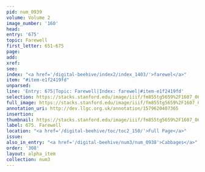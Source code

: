 ```yaml
---
pid: num_0939
volume: Volume 2
image_number: '160'
head: 
entry: '675'
topic: Farewell
first_letter: 651-675
page: 
add: 
xref: 
see: 
index: "<a href='/digital-beehive/index2/index_1403/'>farewel</a>"
item: "#item-e1f2419fd"
unparsed: 
line: 'Entry: 675|Topic: Farewell|Index: farewel|#item-e1f2419fd'
selection: https://stacks.stanford.edu/image/iiif/fm855tg5659%2F1607_0627/927,4391,2796,539/full/0/default.jpg
full_image: https://stacks.stanford.edu/image/iiif/fm855tg5659%2F1607_0627/full/full/0/default.jpg
annotation_uri: http://dev.llgc.org.uk/annotation/1579620407365
insertion: 
thumbnail: https://stacks.stanford.edu/image/iiif/fm855tg5659%2F1607_0627/927,4391,600,180/250,/0/default.jpg
label: 675. Farewell
location: "<a href='/digital-beehive/toc/toc2_150/'>Full Page</a>"
issue: 
also_in_entry: "<a href='/digital-beehive/num3/num_0938'>Cabbages</a>"
order: '308'
layout: alpha_item
collection: num3
---
```

